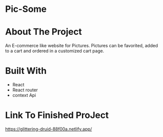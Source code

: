 # Pic-Some

# About The Project
An E-commerce like website for Pictures.
Pictures can be favorited, added to a cart and ordered in a customized cart page.

# Built With
- React
- React router 
- context Api

# Link To Finished ProJect
https://glittering-druid-88f00a.netlify.app/


